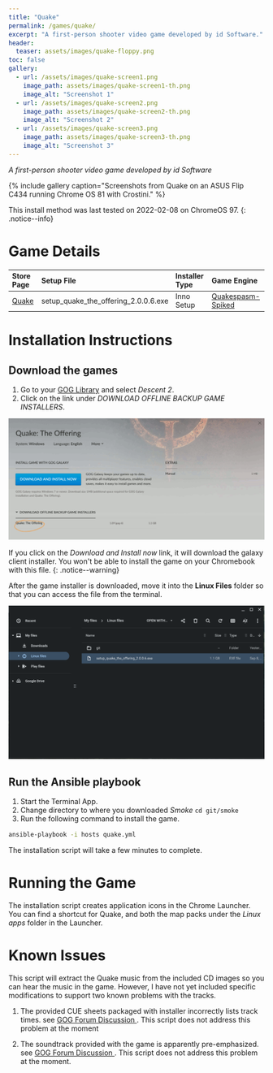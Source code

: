 ```yaml
---
title: "Quake"
permalink: /games/quake/
excerpt: "A first-person shooter video game developed by id Software."
header:
  teaser: assets/images/quake-floppy.png
toc: false
gallery:
  - url: /assets/images/quake-screen1.png
    image_path: assets/images/quake-screen1-th.png
    image_alt: "Screenshot 1"
  - url: /assets/images/quake-screen2.png
    image_path: assets/images/quake-screen2-th.png
    image_alt: "Screenshot 2"
  - url: /assets/images/quake-screen3.png
    image_path: assets/images/quake-screen3-th.png
    image_alt: "Screenshot 3"
---
```


*A first-person shooter video game developed by id Software*

{% include gallery caption="Screenshots from Quake on an ASUS Flip C434 running Chrome OS 81 with Crostini." %}

This install method was last tested on 2022-02-08 on ChromeOS 97.
{: .notice--info}

# Game Details

| Store Page | Setup File | Installer Type | Game Engine |
|:--|:--|:--|:--|
|[Quake <i class="fas fa-external-link-alt"></i>](https://gog.com/game/quake_the_offering) | setup_quake_the_offering_2.0.0.6.exe | Inno Setup | [Quakespasm-Spiked <i class="fas fa-external-link-alt"></i>](https://triptohell.info/moodles/qss/) |

# Installation Instructions

## Download the games

1. Go to your [GOG Library](https://www.gog.com/en/account) and select *Descent 2*.
2. Click on the link under *DOWNLOAD OFFLINE BACKUP GAME INSTALLERS*.

![Quake Download page](/assets/images/quake-download.png)

If you click on the *Download and Install now* link, it will download the galaxy client installer.  You won't be able to install the game on your Chromebook with this file.
{: .notice--warning}

After the game installer is downloaded, move it into the **Linux Files** folder so that you can access the file from the terminal.

![Quake installer files](/assets/images/quake-files.png)

## Run the Ansible playbook

1. Start the Terminal App.
2. Change directory to where you downloaded *Smoke* `cd git/smoke`
3. Run the following command to install the game.

~~~bash
ansible-playbook -i hosts quake.yml
~~~

The installation script will take a few minutes to complete.

# Running the Game

The installation script creates application icons in the Chrome Launcher.  You can find a shortcut for Quake, and both the map packs under the *Linux apps* folder in the Launcher.

# Known Issues

This script will extract the Quake music from the included CD images so you can hear the music in the game.  However, I have not yet included specific modifications to support two known problems with the tracks.

1. The provided CUE sheets packaged with installer incorrectly lists track times.  see [GOG Forum Discussion <i class="fas fa-external-link-alt"></i>](https://www.gog.com/forum/quake_series/quake_the_offering_incorrect_cue_sheets).  This script does not address this problem at the moment

2. The soundtrack provided with the game is apparently pre-emphasized.  see [GOG Forum Discussion <i class="fas fa-external-link-alt"></i>](https://www.gog.com/forum/quake_series/quake_the_offering_tweak_guide_video_quakespasm_extracting_audio_deemphasising).  This script does not address this problem at the moment.
